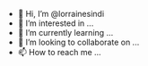 - 👋 Hi, I’m @lorrainesindi
- 👀 I’m interested in ...
- 🌱 I’m currently learning ...
- 💞️ I’m looking to collaborate on ...
- 📫 How to reach me ...

<!---
lorrainesindi/lorrainesindi is a ✨ special ✨ repository because its `README.md` (this file) appears on your GitHub profile.
You can click the Preview link to take a look at your changes.
--->
